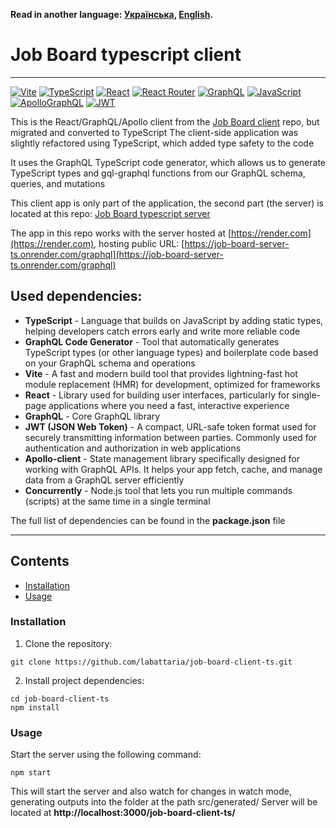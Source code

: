 **Read in another language: [Українська](README.ukr.md), [English](README.md).**

# Job Board typescript client

---

[![Vite](https://img.shields.io/badge/vite-%23646CFF.svg?style=for-the-badge&logo=vite&logoColor=white)](#)
[![TypeScript](https://img.shields.io/badge/typescript-%23007ACC.svg?style=for-the-badge&logo=typescript&logoColor=white)](#)
[![React](https://img.shields.io/badge/react-%2320232a.svg?style=for-the-badge&logo=react&logoColor=%2361DAFB)](#)
[![React Router](https://img.shields.io/badge/React_Router-CA4245?style=for-the-badge&logo=react-router&logoColor=white)](#)
[![GraphQL](https://img.shields.io/badge/GraphQl-E10098?style=for-the-badge&logo=graphql&logoColor=white)](#)
[![JavaScript](https://img.shields.io/badge/JavaScript-323330?style=for-the-badge&logo=javascript&logoColor=F7DF1E)](#)
[![ApolloGraphQL](https://img.shields.io/badge/-ApolloGraphQL-311C87?style=for-the-badge&logo=apollo-graphql)](#)
[![JWT](https://img.shields.io/badge/JWT-black?style=for-the-badge&logo=JSON%20web%20tokens)](#)

This is the React/GraphQL/Apollo client from the [Job Board client](https://github.com/labattaria/job-board-client) repo, but migrated and converted to TypeScript
The client-side application was slightly refactored using TypeScript, which added type safety to the code

It uses the GraphQL TypeScript code generator, which allows us to generate TypeScript types and gql-graphql functions from our GraphQL schema, queries, and mutations

This client app is only part of the application, the second part (the server) is located at this repo: [Job Board typescript server](https://github.com/labattaria/job-board-server-ts)

The app in this repo works with the server hosted at [https://render.com](https://render.com), hosting public URL: [https://job-board-server-ts.onrender.com/graphql](https://job-board-server-ts.onrender.com/graphql)

## Used dependencies:

- **TypeScript** - Language that builds on JavaScript by adding static types, helping developers catch errors early and write more reliable code
- **GraphQL Code Generator** - Tool that automatically generates TypeScript types (or other language types) and boilerplate code based on your GraphQL schema and operations
- **Vite** - A fast and modern build tool that provides lightning-fast hot module replacement (HMR) for development, optimized for frameworks
- **React** - Library used for building user interfaces, particularly for single-page applications where you need a fast, interactive experience
- **GraphQL** - Core GraphQL library
- **JWT (JSON Web Token)** - A compact, URL-safe token format used for securely transmitting information between parties. Commonly used for authentication and authorization in web applications
- **Apollo-client** - State management library specifically designed for working with GraphQL APIs. It helps your app fetch, cache, and manage data from a GraphQL server efficiently
- **Concurrently** - Node.js tool that lets you run multiple commands (scripts) at the same time in a single terminal

The full list of dependencies can be found in the **package.json** file

---

## Contents

- [Installation](#installation)
- [Usage](#usage)

### Installation

1. Clone the repository:

```shell
git clone https://github.com/labattaria/job-board-client-ts.git
```

2. Install project dependencies:

```shell
cd job-board-client-ts
npm install
```

### Usage

Start the server using the following command:

```shell
npm start
```

This will start the server and also watch for changes in watch mode, generating outputs into the folder at the path src/generated/
Server will be located at **http://localhost:3000/job-board-client-ts/**
